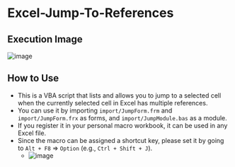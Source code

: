 # Excel-Jump-To-References

## Execution Image
![image](https://github.com/user-attachments/assets/ed9fcaaa-10a4-4b80-adb0-b669ef0ec3a2)

## How to Use
- This is a VBA script that lists and allows you to jump to a selected cell when the currently selected cell in Excel has multiple references.
- You can use it by importing `import/JumpForm.frm` and `import/JumpForm.frx` as forms, and `import/JumpModule.bas` as a module.
- If you register it in your personal macro workbook, it can be used in any Excel file.
- Since the macro can be assigned a shortcut key, please set it by going to `Alt + F8` ⇒ `Option` (e.g., `Ctrl + Shift + J`).
  - ![image](https://github.com/user-attachments/assets/df0c2b9d-88ae-4f71-a490-3665d3df5e4a)
